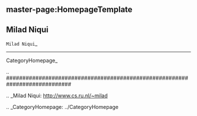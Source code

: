 ## master-page:HomepageTemplate

Milad Niqui
-----------

`Milad Niqui`_

-------------------------

 CategoryHomepage_

.. ############################################################################

.. _Milad Niqui: http://www.cs.ru.nl/~milad

.. _CategoryHomepage: ../CategoryHomepage

